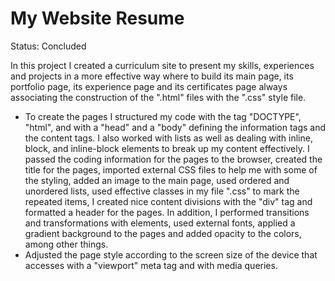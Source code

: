 # My Website Resume

Status: Concluded

In this project I created a curriculum site to present my skills, experiences and projects in a more effective way where to build its main page, its portfolio page, its experience page and its certificates page always associating the construction of the ".html" files with the ".css" style file.
- To create the pages I structured my code with the tag "DOCTYPE", "html", and with a "head" and a "body" defining the information tags and the content tags. I also worked with lists as well as dealing with inline, block, and inline-block elements to break up my content effectively. I passed the coding information for the pages to the browser, created the title for the pages, imported external CSS files to help me with some of the styling, added an image to the main page, used ordered and unordered lists, used effective classes in my file ".css" to mark the repeated items, I created nice content divisions with the "div" tag and formatted a header for the pages. In addition, I performed transitions and transformations with elements, used external fonts, applied a gradient background to the pages and added opacity to the colors, among other things.
- Adjusted the page style according to the screen size of the device that accesses with a "viewport" meta tag and with media queries.
